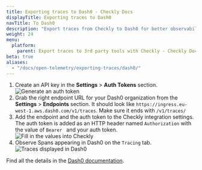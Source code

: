 ```yaml
---
title: Exporting traces to Dash0 - Checkly Docs
displayTitle: Exporting traces to Dash0
navTitle: To Dash0
description: "Export traces from Checkly to Dash0 for better observability."
weight: 24
menu:
  platform:
    parent: Export traces to 3rd party tools with Checkly - Checkly Docs
beta: true
aliases:
  - "/docs/open-telemetry/exporting-traces/dash0/"
---
```


1. Create an API key in the **Settings** > **Auth Tokens** section.
  ![Generate an auth token](/docs/images/otel/export-traces/dash0-token.png)
2. Grab the right endpoint URL for your Dash0 organization from the **Settings** > **Endpoints** section. It should look like `https://ingress.eu-west-1.aws.dash0.com/v1/traces`.
   Make sure it ends with `/v1/traces/`
3. Add the endpoint and the auth token to the Checkly integration settings. The auth token is added as an HTTP header named
   `Authorization` with the value of `Bearer ` and your auth token.
  ![Fill in the values into Checkly](/docs/images/otel/export-traces/dash0-checkly.png)
4. Observe Spans appearing in Dash0 on the `Tracing` tab.
  ![Traces displayed in Dash0](/docs/images/otel/export-traces/dash0-traces.png)

Find all the details in the [Dash0 documentation](https://www.dash0.com/documentation).
